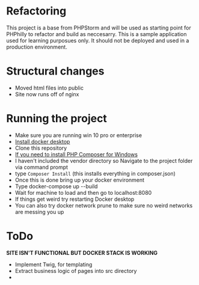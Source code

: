 # Refactoring
This project is a base from PHPStorm and will be used as starting point for PHPhilly to refactor and build as neccesarry. This is a sample application used for learning purposues only. It should not be deployed and used in a production environment.

# Structural changes
* Moved html files into public
* Site now runs off of nginx

# Running the project
* Make sure you are running win 10 pro or enterprise
* [Install docker desktop](https://docs.docker.com/docker-for-windows/install/)
* Clone this repository
* [If you need to install PHP Composer for Windows](https://getcomposer.org/download/)
* I haven't included the vendor directory so Navigate to the project folder via command prompt
* type `Composer Install` (this installs everything in composer.json)
* Once this is done bring up your docker environment
* Type docker-compose up --build
* Wait for machine to load and then go to localhost:8080
* If things get weird try restarting Docker desktop
* You can also try docker network prune to make sure no weird networks are messing you up

# ToDo
**SITE ISN'T FUNCTIONAL BUT DOCKER STACK IS WORKING**
* Implement Twig, for templating
* Extract business logic of pages into src directory
* 
